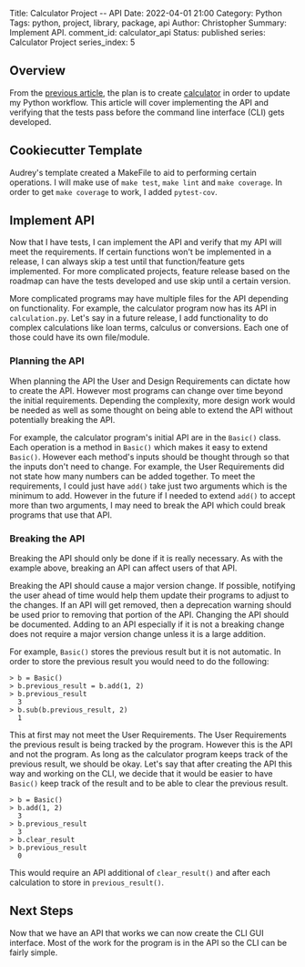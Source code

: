 Title: Calculator Project -- API
Date: 2022-04-01 21:00
Category: Python
Tags: python, project, library, package, api
Author: Christopher
Summary: Implement API.
comment_id: calculator_api
Status: published
series: Calculator Project
series_index: 5

## Overview

From the 
[previous article]({filename}/python/2022-02-06-calculator_project_tests.md),
the plan is to create [calculator](https://github.com/cetyler/calculator) in
order to update my Python workflow.
This article will cover implementing the API and verifying that the tests pass
before the command line interface (CLI) gets developed.

## Cookiecutter Template

Audrey's template created a MakeFile to aid to performing certain operations.
I will make use of `make test`, `make lint` and `make coverage`.
In order to get `make coverage` to work, I added `pytest-cov`.

## Implement API

Now that I have tests, I can implement the API and verify that my API will meet
the requirements.
If certain functions won't be implemented in a release, I can always skip a test
until that function/feature gets implemented.
For more complicated projects, feature release based on the roadmap can have the
tests developed and use skip until a certain version.

More complicated programs may have multiple files for the API depending on
functionality.
For example, the calculator program now has its API in `calculation.py`.
Let's say in a future release, I add functionality to do complex calculations
like loan terms, calculus or conversions.
Each one of those could have its own file/module.

### Planning the API

When planning the API the User and Design Requirements can dictate how to
create the API.
However most programs can change over time beyond the initial requirements.
Depending the complexity, more design work would be needed as well as some
thought on being able to extend the API without potentially breaking the API.

For example, the calculator program's initial API are in the `Basic()` class.
Each operation is a method in `Basic()` which makes it easy to extend
`Basic()`.
However each method's inputs should be thought through so that the inputs don't
need to change.
For example, the User Requirements did not state how many numbers can be added
together.
To meet the requirements, I could just have `add()` take just two arguments
which is the minimum to add.
However in the future if I needed to extend `add()` to accept more than two
arguments, I may need to break the API which could break programs that use that
API.

### Breaking the API

Breaking the API should only be done if it is really necessary.
As with the example above, breaking an API can affect users of that API.

Breaking the API should cause a major version change.
If possible, notifying the user ahead of time would help them update their
programs to adjust to the changes.
If an API will get removed, then a deprecation warning should be used prior to
removing that portion of the API.
Changing the API should be documented.
Adding to an API especially if it is not a breaking change does not require a
major version change unless it is a large addition.

For example, `Basic()` stores the previous result but it is not automatic.
In order to store the previous result you would need to do the following:

    > b = Basic()
    > b.previous_result = b.add(1, 2)
    > b.previous_result
      3
    > b.sub(b.previous_result, 2)
      1

This at first may not meet the User Requirements.
The User Requirements the previous result is being tracked by the program.
However this is the API and not the program.
As long as the calculator program keeps track of the previous result, we should
be okay.
Let's say that after creating the API this way and working on the CLI, we
decide that it would be easier to have `Basic()` keep track of the result and
to be able to clear the previous result.

    > b = Basic()
    > b.add(1, 2)
      3
    > b.previous_result
      3
    > b.clear_result
    > b.previous_result
      0

This would require an API additional of `clear_result()` and after each
calculation to store in `previous_result()`.

## Next Steps

Now that we have an API that works we can now create the CLI GUI interface.
Most of the work for the program is in the API so the CLI can be fairly simple.

